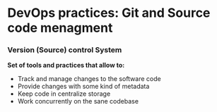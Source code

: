 # DevOps practices: Git and Source code menagment


### Version (Source) control System

**Set of tools and practices that allow to:**
- Track and manage changes to the software code 
- Provide changes with some kind of metadata 
- Keep code in centralize storage
- Work concurrently on the sane codebase
